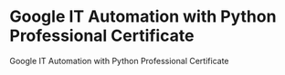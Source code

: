 # Google IT Automation with Python Professional Certificate
 Google IT Automation with Python Professional Certificate
